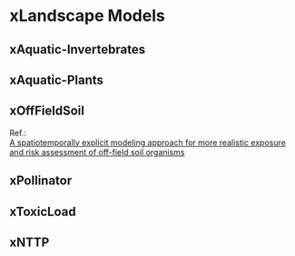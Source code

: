 # xLandscape Models

## xAquatic-Invertebrates

## xAquatic-Plants

## xOffFieldSoil

Ref.:  
[A spatiotemporally explicit modeling approach for more realistic exposure and risk assessment of off-field soil organisms](https://setac.onlinelibrary.wiley.com/doi/10.1002/ieam.4798)

## xPollinator

## xToxicLoad

## xNTTP


